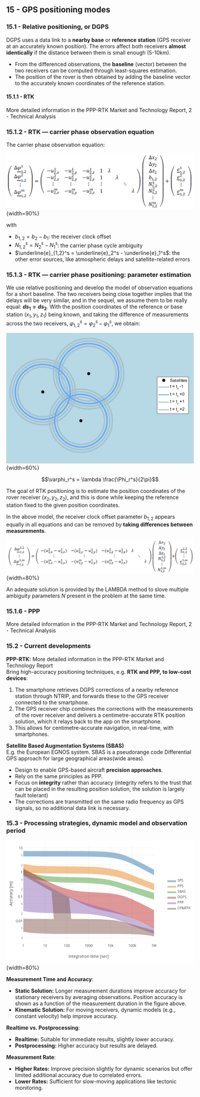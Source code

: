 ## 15 - GPS positioning modes

### 15.1 - Relative positioning, or DGPS

DGPS uses a data link to a **nearby base** or **reference station** (GPS receiver at an accurately known position). The errors affect both receivers **almost identically** if the distance between them is small enough (5-10km).

* ​​From the differenced observations, the **baseline** (vector) between the two receivers can be computed through least-squares estimation.
* The position of the rover is then obtained by adding the baseline vector to the accurately known coordinates of the reference station.

#### 15.1.1 - RTK

More detailed information in the PPP-RTK Market and Technology Report, 2 \- Technical Analysis

### 15.1.2 - RTK — carrier phase observation equation

The carrier phase observation equation:

![Carrier phase observation equation](../../../images/tiberius/image8.png){width=90%}

with

* $b_{1,2} = b_2 - b_1$: the receiver clock offset
* $N_{1,2}^s = N_2^s - N_1^s$: the carrier phase cycle ambiguity
* $\underline{e}_{1,2}^s = \underline{e}_2^s - \underline{e}_1^s$: the other error sources, like atmospheric delays and satellite-related errors

### 15.1.3 - RTK — carrier phase positioning: parameter estimation

We use relative positioning and develop the model of observation equations for a short baseline. The two receivers being close together implies that the delays will be very similar, and in the sequel, we assume them to be really equal: **$ds_1 = ds_2$**. With the position coordinates of the reference or base station $(x_1, y_1, z_1)$ being known, and taking the difference of measurements across the two receivers, $\varphi^s_{1,2} = \varphi^s_2 − \varphi^s_1$, we obtain:

![Combined errors of three satellites](../../../images/tiberius/image10.png){width=60%}

$$\varphi_r^s = \lambda \frac{\Phi_r^s}{2\pi}$$

The goal of RTK positioning is to estimate the position coordinates of the rover receiver $(x_2, y_2, z_2)$, and this is done while keeping the reference station fixed to the given position coordinates.

In the above model, the receiver clock offset parameter $b_{1,2}$ appears equally in all equations and can be removed by **taking differences between measurements**.

![Final carrier phase observation equation](../../../images/tiberius/image12.png){width=80%}

An adequate solution is provided by the LAMBDA method to slove multiple ambiguity parameters *N* present in the problem at the same time.

### 15.1.6 - PPP

More detailed information in the PPP-RTK Market and Technology Report, 2 \- Technical Analysis

### 15.2 - Current developments

**PPP-RTK:** More detailed information in the PPP-RTK Market and Technology Report  
Bring high-accuracy positioning techniques, e.g. **RTK and PPP, to low-cost devices**:

1. The smartphone retrieves DGPS corrections of a nearby reference station through NTRIP, and forwards these to the GPS receiver connected to the smartphone.
2. The GPS receiver chip combines the corrections with the measurements of the rover receiver and delivers a centimetre-accurate RTK position solution, which it relays back to the app on the smartphone.
3. This allows for centimetre-accurate navigation, in real-time, with smartphones.

**Satellite Based Augmentation Systems (SBAS)**  
E.g. the European EGNOS system. SBAS is a pseudorange code Differential GPS approach for large geographical areas(wide areas).

* Design to enable GPS-based aircraft **precision approaches**.
* Rely on the same principles as PPP.  
* Focus on **integrity** rather than accuracy (integrity refers to the trust that can be placed in the resulting position solution, the solution is largely fault tolerant)  
* The corrections are transmitted on the same radio frequency as GPS signals, so no additional data link is necessary.

### 15.3 - Processing strategies, dynamic model and observation period

![Accuracy vs. Integration time for each method](../../../images/tiberius/image13.png){width=80%}

**Measurement Time and Accuracy**:

* **Static Solution:** Longer measurement durations improve accuracy for stationary receivers by averaging observations. Position accuracy is shown as a function of the measurement duration in the figure above.  
* **Kinematic Solution:** For moving receivers, dynamic models (e.g., constant velocity) help improve accuracy.

**Realtime vs. Postprocessing**:

* **Realtime:** Suitable for immediate results, slightly lower accuracy.  
* **Postprocessing:** Higher accuracy but results are delayed.

**Measurement Rate**:

* **Higher Rates:** Improve precision slightly for dynamic scenarios but offer limited additional accuracy due to correlated errors.  
* **Lower Rates:** Sufficient for slow-moving applications like tectonic monitoring.
